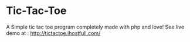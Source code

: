 # Tic-Tac-Toe
A Simple tic tac toe program completely made with php and love!
See live demo at : http://tictactoe.ihostfull.com/
